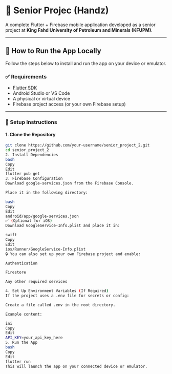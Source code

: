 # 📱 Senior Projec (Handz)

A complete Flutter + Firebase mobile application developed as a senior project at **King Fahd University of Petroleum and Minerals (KFUPM)**.

---

## 🚀 How to Run the App Locally

Follow the steps below to install and run the app on your device or emulator.

### ✅ Requirements

- [Flutter SDK](https://docs.flutter.dev/get-started/install)
- Android Studio or VS Code
- A physical or virtual device
- Firebase project access (or your own Firebase setup)

---

### 🔧 Setup Instructions

#### 1. Clone the Repository

```bash
git clone https://github.com/your-username/senior_project_2.git
cd senior_project_2
2. Install Dependencies
bash
Copy
Edit
flutter pub get
3. Firebase Configuration
Download google-services.json from the Firebase Console.

Place it in the following directory:

bash
Copy
Edit
android/app/google-services.json
✅ (Optional for iOS)
Download GoogleService-Info.plist and place it in:

swift
Copy
Edit
ios/Runner/GoogleService-Info.plist
🔒 You can also set up your own Firebase project and enable:

Authentication

Firestore

Any other required services

4. Set Up Environment Variables (If Required)
If the project uses a .env file for secrets or config:

Create a file called .env in the root directory.

Example content:

ini
Copy
Edit
API_KEY=your_api_key_here
5. Run the App
bash
Copy
Edit
flutter run
This will launch the app on your connected device or emulator.

